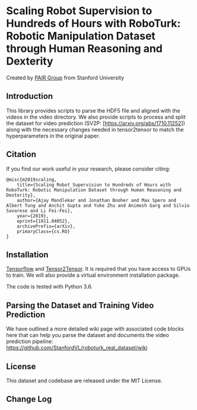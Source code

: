 # Scaling Robot Supervision to Hundreds of Hours with RoboTurk: Robotic Manipulation Dataset through Human Reasoning and Dexterity

Created by [PAIR Group](http://pair.stanford.edu/) from Stanford University


## Introduction

This library provides scripts to parse the HDF5 file and aligned with the videos in the video directory. We also provide scripts to process and split the dataset for video prediction (SV2P: [https://arxiv.org/abs/1710.11252]) along with the necessary changes needed in tensor2tensor to match the hyperparameters in the original paper.

## Citation

If you find our work useful in your research, please consider citing:

```
@misc{m2019scaling,
    title={Scaling Robot Supervision to Hundreds of Hours with RoboTurk: Robotic Manipulation Dataset through Human Reasoning and Dexterity},
    author={Ajay Mandlekar and Jonathan Booher and Max Spero and Albert Tung and Anchit Gupta and Yuke Zhu and Animesh Garg and Silvio Savarese and Li Fei-Fei},
    year={2019},
    eprint={1911.04052},
    archivePrefix={arXiv},
    primaryClass={cs.RO}
}
```

## Installation

[Tensorflow](https://github.com/tensorflow/tensorflow) and [Tensor2Tensor](https://github.com/tensorflow/tensor2tensor). It is required that you have access to GPUs to train. We will also provide a virtual environment installation package.

The code is tested with Python 3.6.

## Parsing the Dataset and Training Video Prediction

We have outlined a more detailed wiki page with associated code blocks here that can help you parse the dataset and documents the video prediction pipeline: https://github.com/StanfordVL/roboturk_real_dataset/wiki

## License

This dataset and codebase are released under the MIT License.

## Change Log

